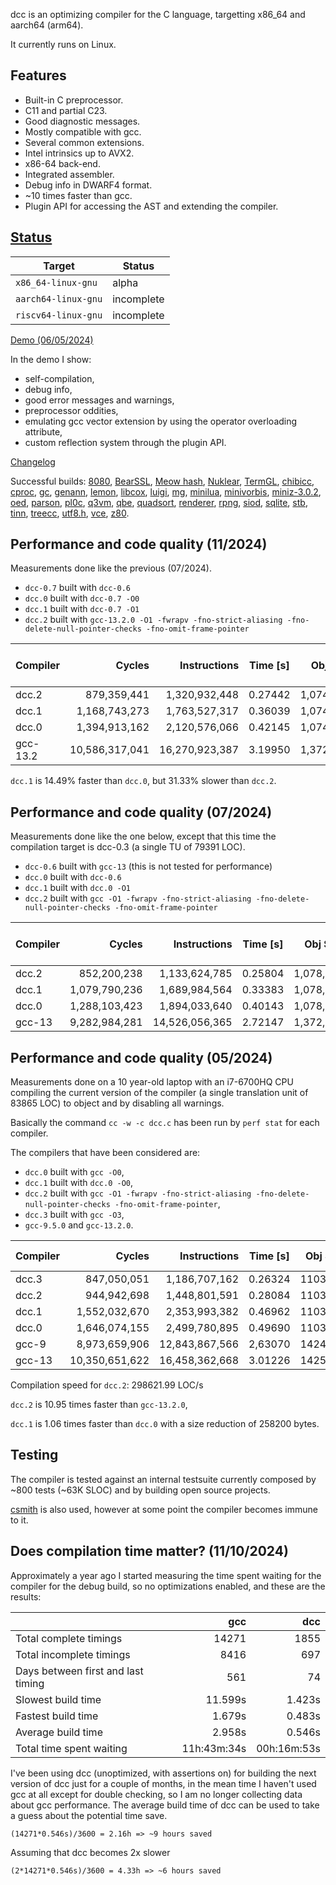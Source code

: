 dcc is an optimizing compiler for the C language, targetting x86_64 and aarch64 (arm64).

It currently runs on Linux.


## Features
- Built-in C preprocessor.
- C11 and partial C23.
- Good diagnostic messages.
- Mostly compatible with gcc.
- Several common extensions.
- Intel intrinsics up to AVX2.
- x86-64 back-end.
- Integrated assembler.
- Debug info in DWARF4 format.
- ~10 times faster than gcc.
- Plugin API for accessing the AST and extending the compiler.


## [Status](./backends_status.md)
| Target              | Status     |
|---------------------|------------|
| `x86_64-linux-gnu`  | alpha      |
| `aarch64-linux-gnu` | incomplete |
| `riscv64-linux-gnu` | incomplete |


[Demo (06/05/2024)](https://www.youtube.com/watch?v=TPWxtAFwiks)

In the demo I show:
- self-compilation,
- debug info,
- good error messages and warnings,
- preprocessor oddities,
- emulating gcc vector extension by using the operator overloading attribute,
- custom reflection system through the plugin API.


[Changelog](./CHANGELOG.md)


Successful builds:
[8080](https://github.com/superzazu/8080),
[BearSSL](https://github.com/OUIsolutions/BearSslSingle-Unit),
[Meow hash](https://github.com/cmuratori/meow_hash),
[Nuklear](https://github.com/Immediate-Mode-UI/Nuklear),
[TermGL](https://github.com/wojciech-graj/TermGL),
[chibicc](https://github.com/rui314/chibicc),
[cproc](https://sr.ht/~mcf/cproc),
[gc](https://github.com/mkirchner/gc),
[genann](https://github.com/codeplea/genann),
[lemon](https://compiler-dept.github.io/lemon),
[libcox](https://github.com/symisc/libcox),
[luigi](https://github.com/nakst/luigi),
[mg](https://github.com/ibara/mg),
[minilua](https://github.com/edubart/minilua),
[minivorbis](https://github.com/edubart/minivorbis),
[miniz-3.0.2](https://github.com/richgel999/miniz),
[oed](https://github.com/ibara/oed),
[parson](https://github.com/kgabis/parson),
[pl0c](https://github.com/ibara/pl0c),
[q3vm](https://github.com/jnz/q3vm),
[qbe](https://c9x.me/compile/),
[quadsort](https://github.com/scandum/quadsort),
[renderer](https://github.com/zauonlok/renderer),
[rpng](https://github.com/raysan5/rpng),
[siod](https://github.com/deriito/siod-v3.0),
[sqlite](https://github.com/sqlite/sqlite),
[stb](https://github.com/nothings/stb/),
[tinn](https://github.com/glouw/tinn),
[treecc](https://github.com/rweather/treecc),
[utf8.h](https://github.com/sheredom/utf8.h),
[vce](https://github.com/ibara/vce),
[z80](https://github.com/superzazu/z80).


## Performance and code quality (11/2024)
Measurements done like the previous (07/2024).

- `dcc-0.7` built with `dcc-0.6`
- `dcc.0` built with `dcc-0.7 -O0`
- `dcc.1` built with `dcc-0.7 -O1`
- `dcc.2` built with `gcc-13.2.0 -O1 -fwrapv -fno-strict-aliasing -fno-delete-null-pointer-checks -fno-omit-frame-pointer`

| Compiler |         Cycles |   Instructions | Time [s] |  Obj Size | Comp. Size | Comp. Speed [LOC/s] |
|----------|---------------:|---------------:|----------|----------:|-----------:|--------------------:|
| dcc.2    |    879,359,441 |  1,320,932,448 | 0.27442  | 1,074,906 |    878,472 |          289,304.72 |
| dcc.1    |  1,168,743,273 |  1,763,527,317 | 0.36039  | 1,074,906 |    988,456 |          220,291.91 |
| dcc.0    |  1,394,913,162 |  2,120,576,066 | 0.42145  | 1,074,906 |  1,007,832 |          188,375.85 |
| gcc-13.2 | 10,586,317,041 | 16,270,923,387 | 3.19950  | 1,372,336 |  1,756,536 |           24,813.56 |

`dcc.1` is 14.49% faster than `dcc.0`, but 31.33% slower than `dcc.2`.


## Performance and code quality (07/2024)
Measurements done like the one below, except that this time the compilation
target is dcc-0.3 (a single TU of 79391 LOC).

- `dcc-0.6` built with `gcc-13` (this is not tested for performance)
- `dcc.0` built with `dcc-0.6`
- `dcc.1` built with `dcc.0 -O1`
- `dcc.2` built with `gcc -O1 -fwrapv -fno-strict-aliasing -fno-delete-null-pointer-checks -fno-omit-frame-pointer`

| Compiler |        Cycles |   Instructions | Time [s] |  Obj Size | Comp. Size | Comp. Speed [LOC/s] |
|----------|--------------:|---------------:|----------|----------:|-----------:|--------------------:|
| dcc.2    |   852,200,238 |  1,133,624,785 | 0.25804  | 1,078,796 |    765,360 |          307,717.05 |
| dcc.1    | 1,079,790,236 |  1,689,984,564 | 0.33383  | 1,078,796 |    859,560 |          237,697.60 |
| dcc.0    | 1,288,103,423 |  1,894,033,640 | 0.40143  | 1,078,796 |    932,336 |          197,770.47 |
| gcc-13   | 9,282,984,281 | 14,526,056,365 | 2.72147  | 1,372,336 |  1,018,768 |           29,172.10 |


## Performance and code quality (05/2024)
Measurements done on a 10 year-old laptop with an i7-6700HQ CPU compiling the
current version of the compiler (a single translation unit of 83865 LOC) to
object and by disabling all warnings.

Basically the command `cc -w -c dcc.c` has been run by `perf stat` for each compiler.

The compilers that have been considered are:
- `dcc.0` built with `gcc -O0`,
- `dcc.1` built with `dcc.0 -O0`,
- `dcc.2` built with `gcc -O1 -fwrapv -fno-strict-aliasing -fno-delete-null-pointer-checks -fno-omit-frame-pointer`,
- `dcc.3` built with `gcc -O3`,
- `gcc-9.5.0` and `gcc-13.2.0`.

| Compiler |         Cycles |   Instructions | Time [s] | Obj Size | Comp. Size |
|----------|---------------:|---------------:|----------|---------:|-----------:|
| dcc.3    |    847,050,051 |  1,186,707,162 | 0.26324  |  1103536 |    1076664 |
| dcc.2    |    944,942,698 |  1,448,801,591 | 0.28084  |  1103536 |     796408 |
| dcc.1    |  1,552,032,670 |  2,353,993,382 | 0.46962  |  1103536 |     896896 |
| dcc.0    |  1,646,074,155 |  2,499,780,895 | 0.49690  |  1103536 |    1155096 |
| gcc-9    |  8,973,659,906 | 12,843,867,566 | 2,63070  |  1424976 |            |
| gcc-13   | 10,350,651,622 | 16,458,362,668 | 3.01226  |  1425296 |            |

Compilation speed for `dcc.2`: 298621.99 LOC/s

`dcc.2` is 10.95 times faster than `gcc-13.2.0`,

`dcc.1` is 1.06 times faster than `dcc.0` with a size reduction of 258200 bytes.


## Testing
The compiler is tested against an internal testsuite currently composed by ~800 tests (~63K SLOC) and
by building open source projects.

[csmith](https://github.com/csmith-project/csmith) is also used, however at some
point the compiler becomes immune to it.


## Does compilation time matter? (11/10/2024)
Approximately a year ago I started measuring the time spent waiting for the compiler
for the debug build, so no optimizations enabled, and these are the results:

|                                    | gcc         | dcc         |
|------------------------------------|------------:|------------:|
| Total complete timings             | 14271       | 1855        |
| Total incomplete timings           | 8416        | 697         |
| Days between first and last timing | 561         | 74          |
| Slowest build time                 | 11.599s     | 1.423s      |
| Fastest build time                 | 1.679s      | 0.483s      |
| Average build time                 | 2.958s      | 0.546s      |
| Total time spent waiting           | 11h:43m:34s | 00h:16m:53s |

I've been using dcc (unoptimized, with assertions on) for building the next
version of dcc just for a couple of months, in the mean time I haven't used gcc
at all except for double checking, so I am no longer collecting data about gcc
performance. The average build time of dcc can be used to take a guess about the
potential time save.

	(14271*0.546s)/3600 = 2.16h => ~9 hours saved

Assuming that dcc becomes 2x slower

	(2*14271*0.546s)/3600 = 4.33h => ~6 hours saved
